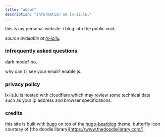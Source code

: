 ```yaml
---
title: "about"
description: "information on lx-is.lu."
---
```


this is my personal website. i blog into the public void.

*source available at [lx-is/lu](https://github.com/lx-is/lu).*

### infrequently asked questions

dark mode? no.

why can't i see your email? enable js.

### privacy policy

lx-is.lu is hosted with cloudflare which may review some technical data such as your ip address and browser specifications.

### credits

this site is built with [hugo](https://gohugo.io/) on top of the [hugo-bearblog](https://github.com/janraasch/hugo-bearblog) theme. butterfly icon courtesy of [the doodle library][https://www.thedoodlelibrary.com/].